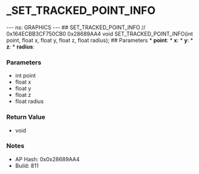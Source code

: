 # _SET_TRACKED_POINT_INFO

--- ns: GRAPHICS --- ## SET_TRACKED_POINT_INFO  // 0x164ECBB3CF750CB0 0x28689AA4 void SET_TRACKED_POINT_INFO(int point, float x, float y, float z, float radius);   ## Parameters * **point**: * **x**: * **y**: * **z**: * **radius**:

### Parameters
* int point
* float x
* float y
* float z
* float radius

### Return Value
* void

### Notes
* AP Hash: 0x0x28689AA4
* Build: 811

